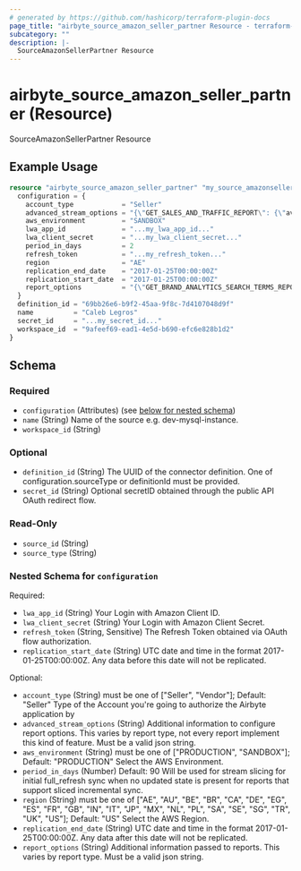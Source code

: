 ```yaml
---
# generated by https://github.com/hashicorp/terraform-plugin-docs
page_title: "airbyte_source_amazon_seller_partner Resource - terraform-provider-airbyte"
subcategory: ""
description: |-
  SourceAmazonSellerPartner Resource
---
```


# airbyte_source_amazon_seller_partner (Resource)

SourceAmazonSellerPartner Resource

## Example Usage

```terraform
resource "airbyte_source_amazon_seller_partner" "my_source_amazonsellerpartner" {
  configuration = {
    account_type            = "Seller"
    advanced_stream_options = "{\"GET_SALES_AND_TRAFFIC_REPORT\": {\"availability_sla_days\": 3}}"
    aws_environment         = "SANDBOX"
    lwa_app_id              = "...my_lwa_app_id..."
    lwa_client_secret       = "...my_lwa_client_secret..."
    period_in_days          = 2
    refresh_token           = "...my_refresh_token..."
    region                  = "AE"
    replication_end_date    = "2017-01-25T00:00:00Z"
    replication_start_date  = "2017-01-25T00:00:00Z"
    report_options          = "{\"GET_BRAND_ANALYTICS_SEARCH_TERMS_REPORT\": {\"reportPeriod\": \"WEEK\"}}"
  }
  definition_id = "69bb26e6-b9f2-45aa-9f8c-7d4107048d9f"
  name          = "Caleb Legros"
  secret_id     = "...my_secret_id..."
  workspace_id  = "9afeef69-ead1-4e5d-b690-efc6e828b1d2"
}
```

<!-- schema generated by tfplugindocs -->
## Schema

### Required

- `configuration` (Attributes) (see [below for nested schema](#nestedatt--configuration))
- `name` (String) Name of the source e.g. dev-mysql-instance.
- `workspace_id` (String)

### Optional

- `definition_id` (String) The UUID of the connector definition. One of configuration.sourceType or definitionId must be provided.
- `secret_id` (String) Optional secretID obtained through the public API OAuth redirect flow.

### Read-Only

- `source_id` (String)
- `source_type` (String)

<a id="nestedatt--configuration"></a>
### Nested Schema for `configuration`

Required:

- `lwa_app_id` (String) Your Login with Amazon Client ID.
- `lwa_client_secret` (String) Your Login with Amazon Client Secret.
- `refresh_token` (String, Sensitive) The Refresh Token obtained via OAuth flow authorization.
- `replication_start_date` (String) UTC date and time in the format 2017-01-25T00:00:00Z. Any data before this date will not be replicated.

Optional:

- `account_type` (String) must be one of ["Seller", "Vendor"]; Default: "Seller"
Type of the Account you're going to authorize the Airbyte application by
- `advanced_stream_options` (String) Additional information to configure report options. This varies by report type, not every report implement this kind of feature. Must be a valid json string.
- `aws_environment` (String) must be one of ["PRODUCTION", "SANDBOX"]; Default: "PRODUCTION"
Select the AWS Environment.
- `period_in_days` (Number) Default: 90
Will be used for stream slicing for initial full_refresh sync when no updated state is present for reports that support sliced incremental sync.
- `region` (String) must be one of ["AE", "AU", "BE", "BR", "CA", "DE", "EG", "ES", "FR", "GB", "IN", "IT", "JP", "MX", "NL", "PL", "SA", "SE", "SG", "TR", "UK", "US"]; Default: "US"
Select the AWS Region.
- `replication_end_date` (String) UTC date and time in the format 2017-01-25T00:00:00Z. Any data after this date will not be replicated.
- `report_options` (String) Additional information passed to reports. This varies by report type. Must be a valid json string.


